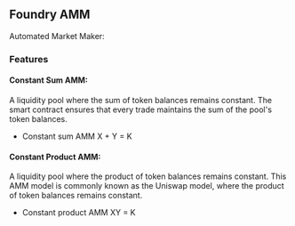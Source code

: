 ## Foundry AMM

Automated Market Maker:

### Features

#### Constant Sum AMM:

A liquidity pool where the sum of token balances remains constant. The smart contract ensures that every trade maintains the sum of the pool's token balances.

- Constant sum AMM X + Y = K

#### Constant Product AMM:

A liquidity pool where the product of token balances remains constant. This AMM model is commonly known as the Uniswap model, where the product of token balances remains constant.

- Constant product AMM XY = K
